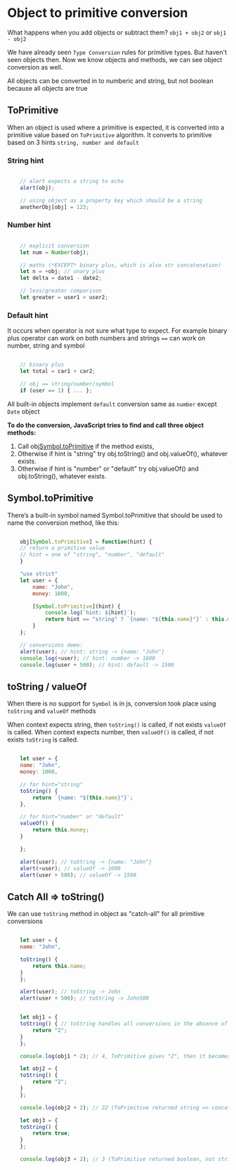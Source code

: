 # Object to primitive conversion

What happens when you add objects or subtract them? `obj1 + obj2` or
`obj1 - obj2`

We have already seen `Type Conversion` rules for primitive types. But haven't seen objects then. Now we know objects and methods, we can see object conversion as well.

All objects can be converted in to numberic and string, but not boolean because all objects are true 

## ToPrimitive
When an object is used where a primitive is expected, it is converted into a primitive value based on `ToPrimitive` algorithm. It converts to primitive based on 3 hints `string, number and default`

### String hint
```js

    // alert expects a string to echo
    alert(obj);

    // using object as a property key which should be a string
    anotherObj[obj] = 123;

```

### Number hint
```js

    // explicit conversion
    let num = Number(obj);

    // maths (*EXCEPT* binary plus, which is also str concatenation)
    let n = +obj; // unary plus
    let delta = date1 - date2;

    // less/greater comparison
    let greater = user1 > user2;

```

### Default hint
It occurs when operator is not sure what type to expect.
For example binary plus operator can work on both numbers and strings
`==` can work on number, string and symbol
```js

    // binary plus
    let total = car1 + car2;

    // obj == string/number/symbol
    if (user == 1) { ... };

```

All built-in objects implement `default` conversion same as `number` except `Date` object

**To do the conversion, JavaScript tries to find and call three object methods:**

1. Call obj[Symbol.toPrimitive](hint) if the method exists, 
2. Otherwise if hint is "string" try obj.toString() and obj.valueOf(), whatever exists.
3. Otherwise if hint is "number" or "default" try obj.valueOf() and obj.toString(), whatever exists.

## Symbol.toPrimitive
There’s a built-in symbol named Symbol.toPrimitive that should be used to name the conversion method, like this:
```js

    obj[Symbol.toPrimitive] = function(hint) {
    // return a primitive value
    // hint = one of "string", "number", "default"
    }

    "use strict"
    let user = {
        name: "John",
        money: 1000,

        [Symbol.toPrimitive](hint) {
            console.log(`hint: ${hint}`);
            return hint == "string" ? `{name: "${this.name}"}` : this.money;
        }
    };

    // conversions demo:
    alert(user); // hint: string -> {name: "John"}
    console.log(+user); // hint: number -> 1000
    console.log(user + 500); // hint: default -> 1500

```

## toString / valueOf
When there is no support for `Symbol` is in js, conversion took place using `toString` and `valueOf` methods

When context expects string, then `toString()` is called, if not exists `valueOf` is called.
When context expects number, then `valueOf()` is called, if not exists `toString` is called.

```js

    let user = {
    name: "John",
    money: 1000,

    // for hint="string"
    toString() {
        return `{name: "${this.name}"}`;
    },

    // for hint="number" or "default"
    valueOf() {
        return this.money;
    }

    };

    alert(user); // toString -> {name: "John"}
    alert(+user); // valueOf -> 1000
    alert(user + 500); // valueOf -> 1500

```

## Catch All => toString()
We can use `toString` method in object as "catch-all" for all primitive conversions

```js

    let user = {
    name: "John",

    toString() {
        return this.name;
    }
    };

    alert(user); // toString -> John
    alert(user + 500); // toString -> John500

```

```js

    let obj1 = {
    toString() { // toString handles all conversions in the absence of other methods
        return "2";
    }
    };

    console.log(obj1 * 2); // 4, ToPrimitive gives "2", then it becomes 2

    let obj2 = {
    toString() {
        return "2";
    }
    };

    console.log(obj2 + 2); // 22 (ToPrimitive returned string => concatenation)

    let obj3 = {
    toString() {
        return true;
    }
    };

    console.log(obj3 + 2); // 3 (ToPrimitive returned boolean, not string => ToNumber)

```